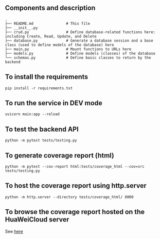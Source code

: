 ## Components and description
```text
.
├── README.md               # This file
├── __init__.py             
├── crud.py                 # Define database-related functions here: including Create, Read, Update, and Delete
├── database.py             # Generate a database session and a base class (used to define models of the database) here
├── main.py                 # Mount functions to URLs here
├── models.py               # Define models (classes) of the database
└── schemas.py              # Define basic classes to return by the backend
```

## To install the requirements
```shell
pip install -r requirements.txt
```

## To run the service in DEV mode
```shell
uvicorn main:app --reload
```

## To test the backend API
```shell
python -m pytest tests/testing.py
```

## To generate coverage report (html)
```shell
python -m pytest --cov-report html:tests/coverage_html --cov=src tests/testing.py
```

## To host the coverage report using http.server
```shell
python -m http.server --directory tests/coverage_html/ 8000
```

## To browse the coverage report hosted on the HuaWeiCloud server

See [here]()